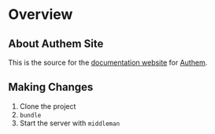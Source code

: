 # Overview

## About Authem Site

This is the source for the [documentation website](http://www.authem.org/) for [Authem](https://github.com/paulelliott/authem).

## Making Changes

1. Clone the project
2. `bundle`
3. Start the server with `middleman`
